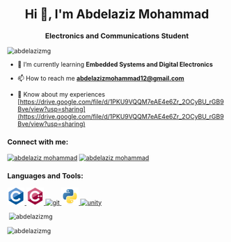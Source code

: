 <h1 align="center">Hi 👋, I'm Abdelaziz Mohammad</h1>
<h3 align="center">Electronics and Communications Student</h3>

<p align="left"> <img src="https://komarev.com/ghpvc/?username=abdelazizmg&label=Profile%20views&color=0e75b6&style=flat" alt="abdelazizmg" /> </p>

- 🌱 I’m currently learning **Embedded Systems and Digital Electronics**

- 📫 How to reach me **abdelazizmohammad12@gmail.com**

- 📄 Know about my experiences [https://drive.google.com/file/d/1PKU9VQQM7eAE4e6Zr_2OCyBU_rGB9Bve/view?usp=sharing](https://drive.google.com/file/d/1PKU9VQQM7eAE4e6Zr_2OCyBU_rGB9Bve/view?usp=sharing)

<h3 align="left">Connect with me:</h3>
<p align="left">
<a href="https://www.linkedin.com/in/abdelaziz-mohammad-2805671b5/" target="blank"><img align="center" src="https://raw.githubusercontent.com/rahuldkjain/github-profile-readme-generator/master/src/images/icons/Social/linked-in-alt.svg" alt="abdelaziz mohammad" height="30" width="40" /></a>
<a href="https://www.facebook.com/abdelaziz.mohammad.121" target="blank"><img align="center" src="https://raw.githubusercontent.com/rahuldkjain/github-profile-readme-generator/master/src/images/icons/Social/facebook.svg" alt="abdelaziz mohammad" height="30" width="40" /></a>
</p>

<h3 align="left">Languages and Tools:</h3>
<p align="left"> <a href="https://www.cprogramming.com/" target="_blank" rel="noreferrer"> <img src="https://raw.githubusercontent.com/devicons/devicon/master/icons/c/c-original.svg" alt="c" width="40" height="40"/> </a> <a href="https://www.w3schools.com/cpp/" target="_blank" rel="noreferrer"> <img src="https://raw.githubusercontent.com/devicons/devicon/master/icons/cplusplus/cplusplus-original.svg" alt="cplusplus" width="40" height="40"/> </a> <a href="https://git-scm.com/" target="_blank" rel="noreferrer"> <img src="https://www.vectorlogo.zone/logos/git-scm/git-scm-icon.svg" alt="git" width="40" height="40"/> </a> <a href="https://www.python.org" target="_blank" rel="noreferrer"> <img src="https://raw.githubusercontent.com/devicons/devicon/master/icons/python/python-original.svg" alt="python" width="40" height="40"/> </a> <a href="https://unity.com/" target="_blank" rel="noreferrer"> <img src="https://www.vectorlogo.zone/logos/unity3d/unity3d-icon.svg" alt="unity" width="40" height="40"/> </a> </p>

<p>&nbsp;<img align="center" src="https://github-readme-stats.vercel.app/api?username=abdelazizmg&show_icons=true&locale=en" alt="abdelazizmg" /></p>

<p><img align="center" src="https://github-readme-streak-stats.herokuapp.com/?user=abdelazizmg&" alt="abdelazizmg" /></p>

